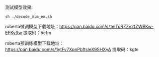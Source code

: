 
测试模型效果:

`
sh ./decode_mlm_em.sh
`

roberta微调模型下载地址：https://pan.baidu.com/s/1elTuRZZv2fZWBKw-EFKyRw 
提取码：5efm


roberta预训练模型下载地址：https://pan.baidu.com/s/1ytFv7XpnPbftsleX9SHXyA
提取码：kgte



